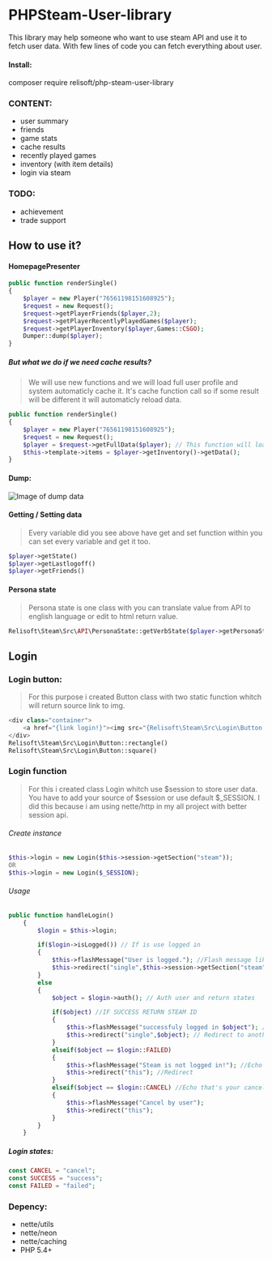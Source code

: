 # PHPSteam-User-library

This library may help someone who want to use steam API and use it to fetch user data. With few lines of code you can fetch everything about user.

#### Install:
composer require relisoft/php-steam-user-library

### CONTENT:
* user summary
* friends
* game stats
* cache results
* recently played games
* inventory (with item details)
* login via steam

### TODO:
* achievement
* trade support


## How to use it?
#### HomepagePresenter
```php
public function renderSingle()
{
    $player = new Player("76561198151608925");
    $request = new Request();
    $request->getPlayerFriends($player,2);
    $request->getPlayerRecentlyPlayedGames($player);
    $request->getPlayerInventory($player,Games::CSGO);
    Dumper::dump($player);
}
```
##### But what we do if we need cache results?
> We will use new functions and we will load full user profile and system automaticly cache it. It's cache function call so if some result will be different it will automaticly reload data.
```php
public function renderSingle()
{
    $player = new Player("76561198151608925");
    $request = new Request();
    $player = $request->getFullData($player); // This function will load full profile (profile, recent games, friends, inventory)
    $this->template->items = $player->getInventory()->getData();
}
```
#### Dump:
![Image of dump data](https://image.prntscr.com/image/rfQhzUxqRJevoRclpy5eOw.png)
#### Getting / Setting data
> Every variable did you see above have get and set function within you can set every variable and get it too. 
```php
$player->getState()
$player->getLastlogoff()
$player->getFriends()
```
#### Persona state
> Persona state is one class with you can translate value from API to english language or edit to html return value.
```php
Relisoft\Steam\Src\API\PersonaState::getVerbState($player->getPersonaState())
```
## Login
### Login button:
> For this purpose i created Button class with two static function whitch will return source link to img.
```php
<div class="container">
    <a href="{link login!}"><img src="{Relisoft\Steam\Src\Login\Button::rectangle()}"></a>
</div>
Relisoft\Steam\Src\Login\Button::rectangle()
Relisoft\Steam\Src\Login\Button::square()
```
### Login function
> For this i created class Login whitch use $session to store user data. You have to add your source of $session or use default $_SESSION. I did this because i am using nette/http in my all project with better session api.
###### Create instance
```php
$this->login = new Login($this->session->getSection("steam"));
OR
$this->login = new Login($_SESSION);
```
###### Usage
```php
public function handleLogin()
    {
        $login = $this->login; 

        if($login->isLogged()) // If is use logged in
        {
            $this->flashMessage("User is logged."); //Flash message like echo
            $this->redirect("single",$this->session->getSection("steam")->user); // This you can edit for your purpose
        }
        else
        {
            $object = $login->auth(); // Auth user and return states

            if($object) //IF SUCCESS RETURN STEAM ID
            {
                $this->flashMessage("successfuly logged in $object"); //Echo some text
                $this->redirect("single",$object); // Redirect to another page with parameter $object -> returning STEAM ID
            }
            elseif($object == $login::FAILED)
            {
                $this->flashMessage("Steam is not logged in!"); //Echo that's failed
                $this->redirect("this"); //Redirect
            }
            elseif($object == $login::CANCEL) //Echo that's your cancel process
            {
                $this->flashMessage("Cancel by user");
                $this->redirect("this");
            }
        }
    }
```
##### Login states:
```php
const CANCEL = "cancel";
const SUCCESS = "success";
const FAILED = "failed";
```
### Depency:
- nette/utils
- nette/neon
- nette/caching
- PHP 5.4+
